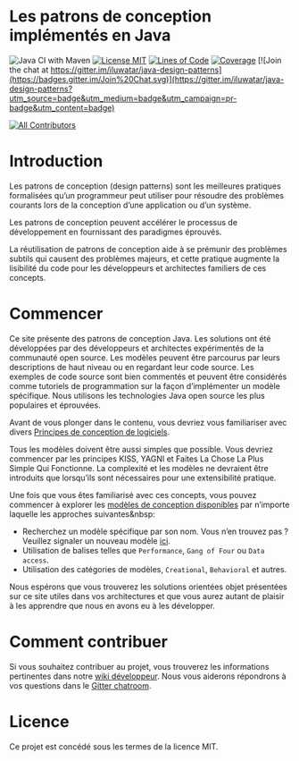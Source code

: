 <!-- Cette ligne doit restée vide pour des raisons de formatage
    afin qu’on puisse avoir un affichage agréable comme sur un 
    site web par exemple -->

# Les patrons de conception implémentés en Java

![Java CI with Maven](https://github.com/iluwatar/java-design-patterns/workflows/Java%20CI%20with%20Maven/badge.svg)
[![License MIT](https://img.shields.io/badge/license-MIT-blue.svg)](https://raw.githubusercontent.com/iluwatar/java-design-patterns/master/LICENSE.md)
[![Lines of Code](https://sonarcloud.io/api/project_badges/measure?project=iluwatar_java-design-patterns&metric=ncloc)](https://sonarcloud.io/dashboard?id=iluwatar_java-design-patterns)
[![Coverage](https://sonarcloud.io/api/project_badges/measure?project=iluwatar_java-design-patterns&metric=coverage)](https://sonarcloud.io/dashboard?id=iluwatar_java-design-patterns)
[![Join the chat at https://gitter.im/iluwatar/java-design-patterns](https://badges.gitter.im/Join%20Chat.svg)](https://gitter.im/iluwatar/java-design-patterns?utm_source=badge&utm_medium=badge&utm_campaign=pr-badge&utm_content=badge)
<!-- ALL-CONTRIBUTORS-BADGE:START - Do not remove or modify this section -->
[![All Contributors](https://img.shields.io/badge/all_contributors-148-orange.svg?style=flat-square)](#contributors-)
<!-- ALL-CONTRIBUTORS-BADGE:END -->

# Introduction

Les patrons de conception (design patterns) sont les meilleures 
pratiques formalisées qu’un programmeur peut utiliser pour résoudre
des problèmes courants lors de la conception d’une application 
ou d’un système.

Les patrons de conception peuvent accélérer le processus de
développement en fournissant des paradigmes éprouvés.

La réutilisation de patrons de conception aide à se prémunir des problèmes subtils
qui causent des problèmes majeurs, et cette pratique augmente la lisibilité
du code pour les développeurs et architectes familiers de ces concepts.

# Commencer

Ce site présente des patrons de conception Java. Les solutions ont été développées 
par des développeurs et architectes expérimentés de la communauté open source.
Les modèles peuvent être parcourus par leurs descriptions de haut niveau ou
en regardant leur code source.
Les exemples de code source sont bien commentés et peuvent être considérés
comme tutoriels de programmation sur la façon d’implémenter un modèle spécifique.
Nous utilisons les technologies Java open source les plus populaires et éprouvées.

Avant de vous plonger dans le contenu, vous devriez vous familiariser avec divers
[Principes de conception de logiciels](https://java-design-patterns.com/principles/).

Tous les modèles doivent être aussi simples que possible.
Vous devriez commencer par les principes KISS, YAGNI et 
Faites La Chose La Plus Simple Qui Fonctionne.
La complexité et les modèles ne devraient être introduits
que lorsqu’ils sont nécessaires pour une extensibilité pratique.

Une fois que vous êtes familiarisé avec ces concepts, vous pouvez commencer à explorer les
[modèles de conception disponibles](https://java-design-patterns.com/patterns/)
par n’importe laquelle les approches suivantes&nbsp:

- Recherchez un modèle spécifique par son nom.
  Vous n’en trouvez pas&nbsp;? Veuillez signaler un nouveau modèle [ici](https://github.com/iluwatar/java-design-patterns/issues).
- Utilisation de balises telles que `Performance`, `Gang of Four` ou `Data access`.
- Utilisation des catégories de modèles, `Creational`, `Behavioral` et autres.

Nous espérons que vous trouverez les solutions orientées objet présentées
sur ce site utiles dans vos architectures et que vous aurez autant 
de plaisir à les apprendre que nous en avons eu à les développer.

# Comment contribuer

Si vous souhaitez contribuer au projet, vous trouverez les informations pertinentes dans
notre [wiki développeur](https://github.com/iluwatar/java-design-patterns/wiki).
Nous vous aiderons répondrons à vos questions dans le [Gitter chatroom](https://gitter.im/iluwatar/java-design-patterns).

# Licence

Ce projet est concédé sous les termes de la licence MIT.